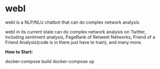 # webI
webI is a NLP/NLU chatbot that can do complex network analysis


webI in its current state can do complex network analysis on Twitter, including sentiment analysis, PageRank of Retweet Networks,
Friend of a Friend Analysis(code is in there just have to train), and many more.

**How to Start:**

docker-compose build
docker-compose up

